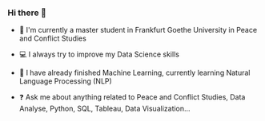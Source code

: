 ### Hi there :wave:

- :school: I'm currently a master student in Frankfurt Goethe University in Peace and Conflict Studies

- :computer: I always try to improve my Data Science skills

- :rocket: I have already finished Machine Learning, currently learning Natural Language Processing (NLP)

- :question: Ask me about anything related to Peace and Conflict Studies, Data Analyse, Python, SQL, Tableau, Data Visualization...





